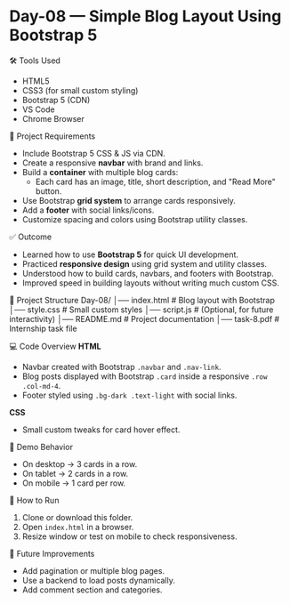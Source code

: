# Day-08 — Simple Blog Layout Using Bootstrap 5

🛠 Tools Used
- HTML5
- CSS3 (for small custom styling)
- Bootstrap 5 (CDN)
- VS Code
- Chrome Browser

📌 Project Requirements
- Include Bootstrap 5 CSS & JS via CDN.
- Create a responsive **navbar** with brand and links.
- Build a **container** with multiple blog cards:
  - Each card has an image, title, short description, and "Read More" button.
- Use Bootstrap **grid system** to arrange cards responsively.
- Add a **footer** with social links/icons.
- Customize spacing and colors using Bootstrap utility classes.

✅ Outcome
- Learned how to use **Bootstrap 5** for quick UI development.
- Practiced **responsive design** using grid system and utility classes.
- Understood how to build cards, navbars, and footers with Bootstrap.
- Improved speed in building layouts without writing much custom CSS.

📂 Project Structure
Day-08/
│── index.html        # Blog layout with Bootstrap
│── style.css         # Small custom styles
│── script.js         # (Optional, for future interactivity)
│── README.md         # Project documentation
│── task-8.pdf        # Internship task file

💻 Code Overview
**HTML**  
- Navbar created with Bootstrap `.navbar` and `.nav-link`.  
- Blog posts displayed with Bootstrap `.card` inside a responsive `.row .col-md-4`.  
- Footer styled using `.bg-dark .text-light` with social links.  

**CSS**  
- Small custom tweaks for card hover effect.  

📱 Demo Behavior
- On desktop → 3 cards in a row.  
- On tablet → 2 cards in a row.  
- On mobile → 1 card per row.  

🚀 How to Run
1. Clone or download this folder.
2. Open `index.html` in a browser.
3. Resize window or test on mobile to check responsiveness.

🔮 Future Improvements
- Add pagination or multiple blog pages.
- Use a backend to load posts dynamically.
- Add comment section and categories.
